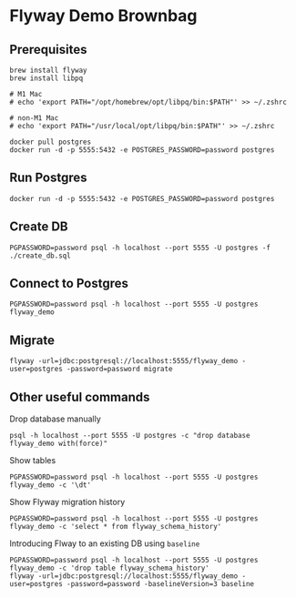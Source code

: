 # Flyway Demo Brownbag

## Prerequisites

```shell
brew install flyway
brew install libpq

# M1 Mac
# echo 'export PATH="/opt/homebrew/opt/libpq/bin:$PATH"' >> ~/.zshrc

# non-M1 Mac
# echo 'export PATH="/usr/local/opt/libpq/bin:$PATH"' >> ~/.zshrc

docker pull postgres
docker run -d -p 5555:5432 -e POSTGRES_PASSWORD=password postgres
```

## Run Postgres
```shell
docker run -d -p 5555:5432 -e POSTGRES_PASSWORD=password postgres
```

## Create DB
```shell
PGPASSWORD=password psql -h localhost --port 5555 -U postgres -f ./create_db.sql
```

## Connect to Postgres
```shell
PGPASSWORD=password psql -h localhost --port 5555 -U postgres flyway_demo
```
## Migrate
```shell
flyway -url=jdbc:postgresql://localhost:5555/flyway_demo -user=postgres -password=password migrate
```
## Other useful commands

Drop database manually
```shell
psql -h localhost --port 5555 -U postgres -c "drop database flyway_demo with(force)"
```

Show tables
```shell
PGPASSWORD=password psql -h localhost --port 5555 -U postgres flyway_demo -c '\dt'
```

Show Flyway migration history
```shell
PGPASSWORD=password psql -h localhost --port 5555 -U postgres flyway_demo -c 'select * from flyway_schema_history'
```

Introducing Flway to an existing DB using `baseline`
```shell
PGPASSWORD=password psql -h localhost --port 5555 -U postgres flyway_demo -c 'drop table flyway_schema_history'
flyway -url=jdbc:postgresql://localhost:5555/flyway_demo -user=postgres -password=password -baselineVersion=3 baseline
```